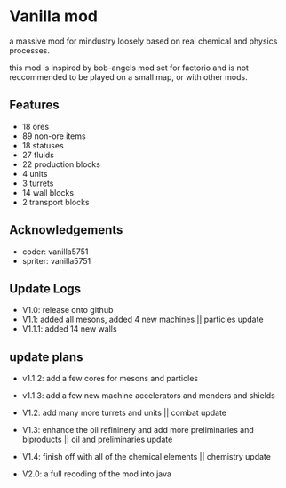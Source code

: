 
# Vanilla mod

a massive mod for mindustry loosely based on real chemical and physics processes.

this mod is inspired by bob-angels mod set for factorio and is not reccommended to be played on a small map, or with other mods.




## Features

- 18 ores 
- 89 non-ore items
- 18 statuses
- 27 fluids
- 22 production blocks
- 4 units
- 3 turrets
- 14 wall blocks
- 2 transport blocks


## Acknowledgements

 - coder: vanilla5751
 - spriter: vanilla5751

## Update Logs

- V1.0: release onto github
- V1.1: added all mesons, added 4 new machines  || particles update
- V1.1.1: added 14 new walls

## update plans

- v1.1.2: add a few cores for mesons and particles
- v1.1.3: add a few new machine accelerators and menders and shields
- V1.2: add many more turrets and units    || combat update
- V1.3: enhance the oil refininery and add more preliminaries and biproducts   || oil and preliminaries update
- V1.4: finish off with all of the chemical elements      || chemistry update

- V2.0: a full recoding of the mod into java


